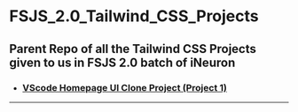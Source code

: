 # FSJS_2.0_Tailwind_CSS_Projects

## Parent Repo of all the Tailwind CSS Projects given to us in FSJS 2.0 batch of iNeuron

- ### [VScode Homepage UI Clone Project (Project 1)](https://github.com/vyomPundhir/VScode_Homepage_UI_Clone)

---